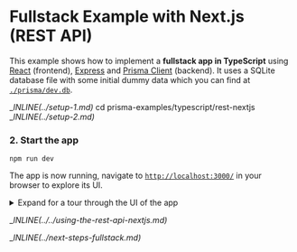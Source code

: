 # Fullstack Example with Next.js (REST API)

This example shows how to implement a **fullstack app in TypeScript** using [React](https://reactjs.org/) (frontend), [Express](https://expressjs.com/) and [Prisma Client](https://github.com/prisma/prisma2/blob/master/docs/prisma-client-js/api.md) (backend). It uses a SQLite database file with some initial dummy data which you can find at [`./prisma/dev.db`](./prisma/dev.db).

__INLINE(../_setup-1.md)__
cd prisma-examples/typescript/rest-nextjs
__INLINE(../_setup-2.md)__

### 2. Start the app

```
npm run dev
```

The app is now running, navigate to [`http://localhost:3000/`](http://localhost:3000/) in your browser to explore its UI.

<details><summary>Expand for a tour through the UI of the app</summary>

**Blog** (located in [`./pages/index.ts`](./pages/index.ts)

![](https://imgur.com/eepbOUO.png)

**Signup** (located in [`./pages/signup.ts`](./pages/signup.ts))

![](https://imgur.com/iE6OaBI.png)

**Create post (draft)** (located in [`./pages/create.ts`](./pages/create.ts))

![](https://imgur.com/olCWRNv.png)

**Drafts** (located in [`./pages/drafts.ts`](./pages/drafts.ts))

![](https://imgur.com/PSMzhcd.png)

**View post** (located in [`./pages/p/[id].ts`](./pages/p/[id].ts)) (delete or publish here)

![](https://imgur.com/zS1B11O.png)

</details>

__INLINE(../../_using-the-rest-api-nextjs.md)__

__INLINE(../_next-steps-fullstack.md)__
